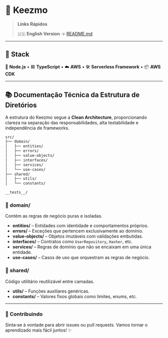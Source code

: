 # 🧱 Keezmo

> **Links Rápidos**
>
> 🇺🇸 **English Version** → [README.md](README.md)

---

## 🚀 Stack

🐢 **Node.js** • 🟦 **TypeScript** • ☁️ **AWS** • 🛠️ **Serverless Framework** • 📦 **AWS CDK**

---

## 📚 Documentação Técnica da Estrutura de Diretórios

A estrutura do Keezmo segue a **Clean Architecture**, proporcionando clareza na separação das responsabilidades, alta testabilidade e independência de frameworks.

```txt
src/
├── domain/
│   ├── entities/
│   ├── errors/
│   ├── value-objects/
│   ├── interfaces/
│   ├── services/
│   └── use-cases/
├── shared/
│   ├── utils/
│   └── constants/

__tests__/
```

### 🔹 domain/

Contém as regras de negócio puras e isoladas.

- **entities/** – Entidades com identidade e comportamentos próprios.
- **errors/** – Exceções que pertencem exclusivamente ao domínio.
- **value-objects/** – Objetos imutáveis com validações embutidas.
- **interfaces/** – Contratos como `UserRepository`, `Hasher`, etc.
- **services/** – Regras de domínio que não se encaixam em uma única entidade.
- **use-cases/** – Casos de uso que orquestram as regras de negócio.

### 🔹 shared/

Código utilitário reutilizável entre camadas.

- **utils/** – Funções auxiliares genéricas.
- **constants/** – Valores fixos globais como limites, enums, etc.

---

### 🤝 Contribuindo

Sinta‑se à vontade para abrir issues ou pull requests. Vamos tornar o aprendizado mais fácil juntos! ✨
